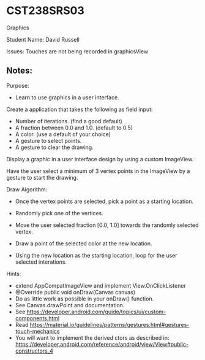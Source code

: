 # CST238SRS03
Graphics  

Student Name:  David Russell

Issues:  Touches are not being recorded in graphicsView

Notes:  
----

Purpose:  

- Learn to use graphics in a user interface.  

Create a application that takes the following as field input:  

- Number of iterations. (find a good default)  
- A fraction between 0.0 and 1.0.  (default to 0.5)  
- A color.  (use a default of your choice)   
- A gesture to select points.  
- A gesture to clear the drawing.  

Display a graphic in a user interface design by using a custom ImageView.  

Have the user select a minimum of 3 vertex points in the ImageView by a gesture to start the drawing.  

Draw Algorithm:  

- Once the vertex points are selected, pick a point as a starting location.  

- Randomly pick one of the vertices.  

- Move the user selected fraction [0.0, 1.0] towards the randomly selected vertex.  

- Draw a point of the selected color at the new location.  

- Using the new location as the starting location, loop for the user selected interations.  

Hints:  

- extend AppCompatImageView and implement View.OnClickListener   
- @Override public void onDraw(Canvas canvas)  
- Do as little work as possible in your onDraw() function.  
- See Canvas.drawPoint and documentation.  
- See https://developer.android.com/guide/topics/ui/custom-components.html
- Read https://material.io/guidelines/patterns/gestures.html#gestures-touch-mechanics
- You will want to implement the derived ctors as described in:  
https://developer.android.com/reference/android/view/View#public-constructors_4
  
